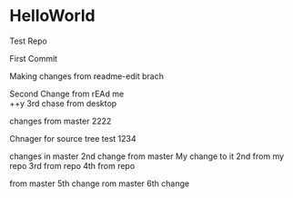 
# HelloWorld
Test Repo

First Commit

Making changes from readme-edit brach

Second Change from rEAd me          
++y 3rd chase from desktop

changes from master
2222

Chnager for source tree
test 1234

changes in master
2nd change from master
My change to it
2nd from my repo
3rd from repo
4th from repo

from master 5th change
rom master 6th change
